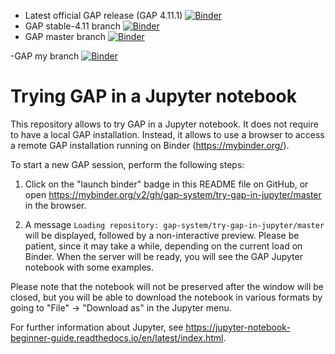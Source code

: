 - Latest official GAP release (GAP 4.11.1) [![Binder](https://mybinder.org/badge.svg)](https://mybinder.org/v2/gh/gap-system/try-gap-in-jupyter/master?filepath=demo.ipynb)
- GAP stable-4.11 branch [![Binder](https://mybinder.org/badge.svg)](https://mybinder.org/v2/gh/gap-system/try-gap-in-jupyter/gap-stable-4.11?filepath=demo.ipynb)
- GAP master branch [![Binder](https://mybinder.org/badge.svg)](https://mybinder.org/v2/gh/gap-system/try-gap-in-jupyter/gap-master?filepath=demo.ipynb)

-GAP my branch [![Binder](https://mybinder.org/badge_logo.svg)](https://mybinder.org/v2/gh/Tapatee/try-gap-in-jupyter/master)

# Trying GAP in a Jupyter notebook

This repository allows to try GAP in a Jupyter notebook. It does not require to
have a local GAP installation. Instead, it allows to use a browser to access a
remote GAP installation running on Binder (<https://mybinder.org/>).

To start a new GAP session, perform the following steps:

1. Click on the "launch binder" badge in this README file on GitHub, or open
<https://mybinder.org/v2/gh/gap-system/try-gap-in-jupyter/master> in the browser.

2. A message `Loading repository: gap-system/try-gap-in-jupyter/master` will be 
displayed, followed by a non-interactive preview. Please be patient, since it
may take a while, depending on the current load on Binder. When the server
will be ready, you will see the GAP Jupyter notebook with some examples.

Please note that the notebook will not be preserved after the window will
be closed, but you will be able to download the notebook in various formats
by going to "File" -> "Download as" in the Jupyter menu.

For further information about Jupyter, see 
<https://jupyter-notebook-beginner-guide.readthedocs.io/en/latest/index.html>.
